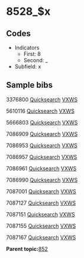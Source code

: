 # 8528\_$x

## Codes

-   Indicators
    -   First: 8
    -   Second: \_
-   Subfield: x

## Sample bibs

3376800 [Quicksearch](https://search.library.yale.edu/catalog/3376800) [VXWS](http://prodorbis.library.yale.edu:7014/vxws/GetHoldingsService?bibId=3376800)

5610116 [Quicksearch](https://search.library.yale.edu/catalog/5610116) [VXWS](http://prodorbis.library.yale.edu:7014/vxws/GetHoldingsService?bibId=5610116)

5666803 [Quicksearch](https://search.library.yale.edu/catalog/5666803) [VXWS](http://prodorbis.library.yale.edu:7014/vxws/GetHoldingsService?bibId=5666803)

7086909 [Quicksearch](https://search.library.yale.edu/catalog/7086909) [VXWS](http://prodorbis.library.yale.edu:7014/vxws/GetHoldingsService?bibId=7086909)

7086953 [Quicksearch](https://search.library.yale.edu/catalog/7086953) [VXWS](http://prodorbis.library.yale.edu:7014/vxws/GetHoldingsService?bibId=7086953)

7086957 [Quicksearch](https://search.library.yale.edu/catalog/7086957) [VXWS](http://prodorbis.library.yale.edu:7014/vxws/GetHoldingsService?bibId=7086957)

7086961 [Quicksearch](https://search.library.yale.edu/catalog/7086961) [VXWS](http://prodorbis.library.yale.edu:7014/vxws/GetHoldingsService?bibId=7086961)

7086990 [Quicksearch](https://search.library.yale.edu/catalog/7086990) [VXWS](http://prodorbis.library.yale.edu:7014/vxws/GetHoldingsService?bibId=7086990)

7087001 [Quicksearch](https://search.library.yale.edu/catalog/7087001) [VXWS](http://prodorbis.library.yale.edu:7014/vxws/GetHoldingsService?bibId=7087001)

7087127 [Quicksearch](https://search.library.yale.edu/catalog/7087127) [VXWS](http://prodorbis.library.yale.edu:7014/vxws/GetHoldingsService?bibId=7087127)

7087151 [Quicksearch](https://search.library.yale.edu/catalog/7087151) [VXWS](http://prodorbis.library.yale.edu:7014/vxws/GetHoldingsService?bibId=7087151)

7087155 [Quicksearch](https://search.library.yale.edu/catalog/7087155) [VXWS](http://prodorbis.library.yale.edu:7014/vxws/GetHoldingsService?bibId=7087155)

7087167 [Quicksearch](https://search.library.yale.edu/catalog/7087167) [VXWS](http://prodorbis.library.yale.edu:7014/vxws/GetHoldingsService?bibId=7087167)

**Parent topic:**[852](../../tags/852/852.md)

